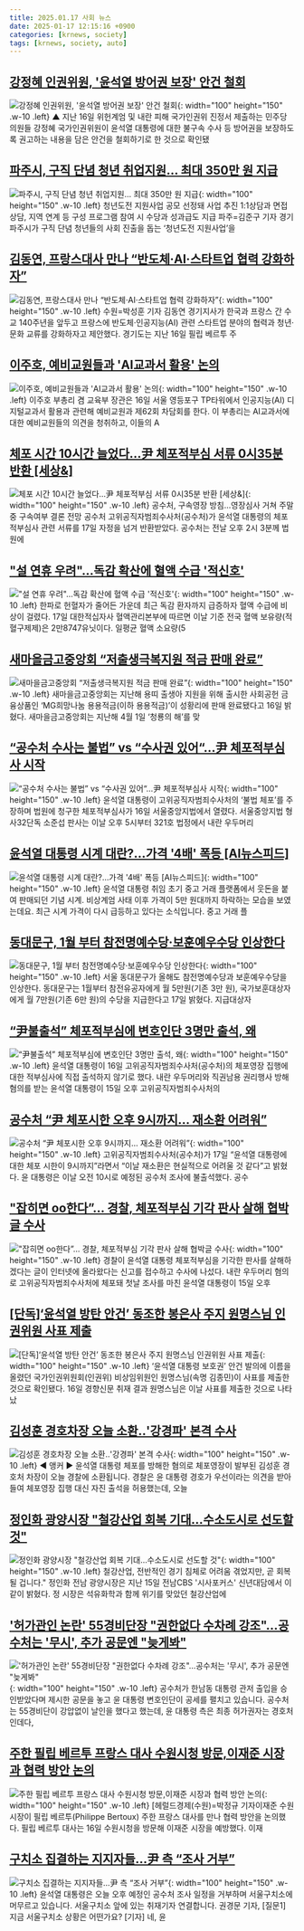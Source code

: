 ```yaml
---
title: 2025.01.17 사회 뉴스
date: 2025-01-17 12:15:16 +0900
categories: [krnews, society]
tags: [krnews, society, auto]
---
```

## [강정혜 인권위원, '윤석열 방어권 보장' 안건 철회](https://n.news.naver.com/mnews/article/055/0001224424)

![강정혜 인권위원, '윤석열 방어권 보장' 안건 철회](https://mimgnews.pstatic.net/image/origin/055/2025/01/17/1224424.jpg?type=nf220_150){: width="100" height="150" .w-10 .left}
▲ 지난 16일 위헌계엄 및 내란 피해 국가인권위 진정서 제출하는 민주당 의원들 강정혜 국가인권위원이 윤석열 대통령에 대한 불구속 수사 등 방어권을 보장하도록 권고하는 내용을 담은 안건을 철회하기로 한 것으로 확인됐

## [파주시, 구직 단념 청년 취업지원… 최대 350만 원 지급](https://n.news.naver.com/mnews/article/021/0002684734)

![파주시, 구직 단념 청년 취업지원… 최대 350만 원 지급](https://mimgnews.pstatic.net/image/origin/021/2025/01/17/2684734.jpg?type=nf220_150){: width="100" height="150" .w-10 .left}
청년도전 지원사업 공모 선정돼 사업 추진 1:1상담과 면접상담, 지역 연계 등 구성 프로그램 참여 시 수당과 성과급도 지급 파주=김준구 기자 경기 파주시가 구직 단념 청년들의 사회 진출을 돕는 ‘청년도전 지원사업’을

## [김동연, 프랑스대사 만나 “반도체·AI·스타트업 협력 강화하자”](https://n.news.naver.com/mnews/article/021/0002684675)

![김동연, 프랑스대사 만나 “반도체·AI·스타트업 협력 강화하자”](https://mimgnews.pstatic.net/image/origin/021/2025/01/17/2684675.jpg?type=nf220_150){: width="100" height="150" .w-10 .left}
수원=박성훈 기자 김동연 경기지사가 한국과 프랑스 간 수교 140주년을 앞두고 프랑스에 반도체·인공지능(AI) 관련 스타트업 분야의 협력과 청년·문화 교류를 강화하자고 제안했다. 경기도는 지난 16일 필립 베르투 주

## [이주호, 예비교원들과 'AI교과서 활용' 논의](https://n.news.naver.com/mnews/article/001/0015162616)

![이주호, 예비교원들과 'AI교과서 활용' 논의](https://mimgnews.pstatic.net/image/origin/001/2025/01/16/15162616.jpg?type=nf220_150){: width="100" height="150" .w-10 .left}
이주호 부총리 겸 교육부 장관은 16일 서울 영등포구 TP타워에서 인공지능(AI) 디지털교과서 활용과 관련해 예비교원과 제62회 차담회를 한다. 이 부총리는 AI교과서에 대한 예비교원들의 의견을 청취하고, 이들의 A

## [체포 시간 10시간 늘었다…尹 체포적부심 서류 0시35분 반환 [세상&]](https://n.news.naver.com/mnews/article/016/0002417140)

![체포 시간 10시간 늘었다…尹 체포적부심 서류 0시35분 반환 [세상&]](https://mimgnews.pstatic.net/image/origin/016/2025/01/17/2417140.jpg?type=nf220_150){: width="100" height="150" .w-10 .left}
공수처, 구속영장 방침…영장심사 거쳐 주말 중 구속여부 결론 전망 공수처 고위공직자범죄수사처(공수처)가 윤석열 대통령의 체포적부심사 관련 서류를 17일 자정을 넘겨 반환받았다. 공수처는 전날 오후 2시 3분께 법원에

## ["설 연휴 우려"…독감 확산에 혈액 수급 '적신호'](https://n.news.naver.com/mnews/article/015/0005083529)

!["설 연휴 우려"…독감 확산에 혈액 수급 '적신호'](https://mimgnews.pstatic.net/image/origin/015/2025/01/17/5083529.jpg?type=nf220_150){: width="100" height="150" .w-10 .left}
한파로 헌혈자가 줄어든 가운데 최근 독감 환자까지 급증하자 혈액 수급에 비상이 걸렸다. 17일 대한적십자사 혈액관리본부에 따르면 이날 기준 전국 혈액 보유량(적혈구제제)은 2만8747유닛이다. 일평균 혈액 소요량(5

## [새마을금고중앙회 “저출생극복지원 적금 판매 완료”](https://n.news.naver.com/mnews/article/366/0001047742)

![새마을금고중앙회 “저출생극복지원 적금 판매 완료”](https://mimgnews.pstatic.net/image/origin/366/2025/01/16/1047742.jpg?type=nf220_150){: width="100" height="150" .w-10 .left}
새마을금고중앙회는 지난해 용띠 출생아 지원을 위해 출시한 사회공헌 금융상품인 ‘MG희망나눔 용용적금(이하 용용적금)’이 성황리에 판매 완료됐다고 16일 밝혔다. 새마을금고중앙회는 지난해 4월 1일 ‘청룡의 해’를 맞

## [“공수처 수사는 불법” vs “수사권 있어“…尹 체포적부심사 시작](https://n.news.naver.com/mnews/article/009/0005430343)

![“공수처 수사는 불법” vs “수사권 있어“…尹 체포적부심사 시작](https://mimgnews.pstatic.net/image/origin/009/2025/01/16/5430343.jpg?type=nf220_150){: width="100" height="150" .w-10 .left}
윤석열 대통령이 고위공직자범죄수사처의 ‘불법 체포’를 주장하며 법원에 청구한 체포적부심사가 16일 서울중앙지법에서 열렸다. 서울중앙지법 형사32단독 소준섭 판사는 이날 오후 5시부터 321호 법정에서 내란 우두머리

## [윤석열 대통령 시계 대란?…가격 '4배' 폭등 [AI뉴스피드]](https://n.news.naver.com/mnews/article/057/0001867276)

![윤석열 대통령 시계 대란?…가격 '4배' 폭등 [AI뉴스피드]](https://mimgnews.pstatic.net/image/origin/057/2025/01/17/1867276.jpg?type=nf220_150){: width="100" height="150" .w-10 .left}
윤석열 대통령 취임 초기 중고 거래 플랫폼에서 웃돈을 붙여 판매되던 기념 시계. 비상계엄 사태 이후 가격이 5만 원대까지 하락하는 모습을 보였는데요. 최근 시계 가격이 다시 급등하고 있다는 소식입니다. 중고 거래 플

## [동대문구, 1월 부터 참전명예수당·보훈예우수당 인상한다](https://n.news.naver.com/mnews/article/014/0005297148)

![동대문구, 1월 부터 참전명예수당·보훈예우수당 인상한다](https://mimgnews.pstatic.net/image/origin/014/2025/01/17/5297148.jpg?type=nf220_150){: width="100" height="150" .w-10 .left}
서울 동대문구가 올해도 참전명예수당과 보훈예우수당을 인상한다. 동대문구는 1월부터 참전유공자에게 월 5만원(기존 3만 원), 국가보훈대상자에게 월 7만원(기존 6만 원)의 수당을 지급한다고 17일 밝혔다. 지급대상자

## [“尹불출석” 체포적부심에 변호인단 3명만 출석, 왜](https://n.news.naver.com/mnews/article/018/0005926594)

![“尹불출석” 체포적부심에 변호인단 3명만 출석, 왜](https://mimgnews.pstatic.net/image/origin/018/2025/01/16/5926594.jpg?type=nf220_150){: width="100" height="150" .w-10 .left}
윤석열 대통령이 16일 고위공직자범죄수사처(공수처)의 체포영장 집행에 대한 적부심사에 직접 출석하지 않기로 했다. 내란 우두머리와 직권남용 권리행사 방해 혐의를 받는 윤석열 대통령이 15일 오후 고위공직자범죄수사처의

## [공수처 “尹 체포시한 오후 9시까지… 재소환 어려워”](https://n.news.naver.com/mnews/article/366/0001047956)

![공수처 “尹 체포시한 오후 9시까지… 재소환 어려워”](https://mimgnews.pstatic.net/image/origin/366/2025/01/17/1047956.jpg?type=nf220_150){: width="100" height="150" .w-10 .left}
고위공직자범죄수사처(공수처)가 17일 “윤석열 대통령에 대한 체포 시한이 9시까지”라면서 “이날 재소환은 현실적으로 어려울 것 같다”고 밝혔다. 윤 대통령은 이날 오전 10시로 예정된 공수처 조사에 불출석했다. 공수

## ["잡히면 oo한다”… 경찰, 체포적부심 기각 판사 살해 협박글 수사](https://n.news.naver.com/mnews/article/022/0004003549)

!["잡히면 oo한다”… 경찰, 체포적부심 기각 판사 살해 협박글 수사](https://mimgnews.pstatic.net/image/origin/022/2025/01/17/4003549.jpg?type=nf220_150){: width="100" height="150" .w-10 .left}
경찰이 윤석열 대통령 체포적부심을 기각한 판사를 살해하겠다는 글이 인터넷에 올라왔다는 신고를 접수하고 수사에 나섰다. 내란 우두머리 혐의로 고위공직자범죄수사처에 체포돼 첫날 조사를 마친 윤석열 대통령이 15일 오후

## [[단독]‘윤석열 방탄 안건’ 동조한 봉은사 주지 원명스님 인권위원 사표 제출](https://n.news.naver.com/mnews/article/032/0003345811)

![[단독]‘윤석열 방탄 안건’ 동조한 봉은사 주지 원명스님 인권위원 사표 제출](https://mimgnews.pstatic.net/image/origin/032/2025/01/16/3345811.jpg?type=nf220_150){: width="100" height="150" .w-10 .left}
‘윤석열 대통령 보호권’ 안건 발의에 이름을 올렸던 국가인권위원회(인권위) 비상임위원인 원명스님(속명 김종민)이 사표를 제출한 것으로 확인됐다. 16일 경향신문 취재 결과 원명스님은 이날 사표를 제출한 것으로 나타났

## [김성훈 경호차장 오늘 소환‥'강경파' 본격 수사](https://n.news.naver.com/mnews/article/214/0001400574)

![김성훈 경호차장 오늘 소환‥'강경파' 본격 수사](https://mimgnews.pstatic.net/image/origin/214/2025/01/17/1400574.jpg?type=nf220_150){: width="100" height="150" .w-10 .left}
◀ 앵커 ▶ 윤석열 대통령 체포를 방해한 혐의로 체포영장이 발부된 김성훈 경호처 차장이 오늘 경찰에 소환됩니다. 경찰은 윤 대통령 경호가 우선이라는 의견을 받아들여 체포영장 집행 대신 자진 출석을 허용했는데, 오늘

## [정인화 광양시장 "철강산업 회복 기대…수소도시로 선도할 것"](https://n.news.naver.com/mnews/article/079/0003982229)

![정인화 광양시장 "철강산업 회복 기대…수소도시로 선도할 것"](https://mimgnews.pstatic.net/image/origin/079/2025/01/16/3982229.jpg?type=nf220_150){: width="100" height="150" .w-10 .left}
철강산업, 전반적인 경기 침체로 어려움 겪었지만, 곧 회복될 겁니다." 정인화 전남 광양시장은 지난 15일 전남CBS '시사포커스' 신년대담에서 이같이 밝혔다. 정 시장은 석유화학과 함께 위기를 맞았던 철강산업에

## ['허가관인 논란' 55경비단장 "권한없다 수차례 강조"…공수처는 '무시', 추가 공문엔 "늦게봐"](https://n.news.naver.com/mnews/article/448/0000502749)

!['허가관인 논란' 55경비단장 "권한없다 수차례 강조"…공수처는 '무시', 추가 공문엔 "늦게봐"](https://mimgnews.pstatic.net/image/origin/448/2025/01/16/502749.jpg?type=nf220_150){: width="100" height="150" .w-10 .left}
공수처가 한남동 대통령 관저 출입을 승인받았다며 제시한 공문을 놓고 윤 대통령 변호인단이 공세를 펼치고 있습니다. 공수처는 55경비단이 강압없이 날인을 했다고 했는데, 윤 대통령 측은 최종 허가권자는 경호처인데다,

## [주한 필립 베르투 프랑스 대사 수원시청 방문,이재준 시장과 협력 방안 논의](https://n.news.naver.com/mnews/article/016/0002417279)

![주한 필립 베르투 프랑스 대사 수원시청 방문,이재준 시장과 협력 방안 논의](https://mimgnews.pstatic.net/image/origin/016/2025/01/17/2417279.jpg?type=nf220_150){: width="100" height="150" .w-10 .left}
[헤럴드경제(수원)=박정규 기자이재준 수원시장이 필립 베르투(Philippe Bertoux) 주한 프랑스 대사를 만나 협력 방안을 논의했다. 필립 베르투 대사는 16일 수원시청을 방문해 이재준 시장을 예방했다. 이재

## [구치소 집결하는 지지자들…尹 측 “조사 거부”](https://n.news.naver.com/mnews/article/449/0000297015)

![구치소 집결하는 지지자들…尹 측 “조사 거부”](https://mimgnews.pstatic.net/image/origin/449/2025/01/16/297015.jpg?type=nf220_150){: width="100" height="150" .w-10 .left}
윤석열 대통령은 오늘 오후 예정인 공수처 조사 일정을 거부하며 서울구치소에 머무르고 있습니다. 서울구치소 앞에 있는 취재기자 연결합니다. 권경문 기자, [질문1] 지금 서울구치소 상황은 어떤가요? [기자] 네, 윤

